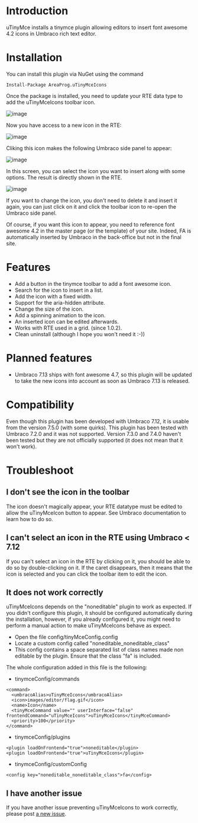 # Introduction

uTinyMce installs a tinymce plugin allowing editors to insert font awesome 4.2 icons in Umbraco rich text editor.

# Installation

You can install this plugin via NuGet using the command

```
Install-Package AreaProg.uTinyMceIcons
```

Once the package is installed, you need to update your RTE data type to add the uTinyMceIcons toolbar icon.

![image](https://i.imgur.com/3D1Jawz.png)

Now you have access to a new icon in the RTE:

![image](https://i.imgur.com/WHwIaJ1.png)

Cliking this icon makes the following Umbraco side panel to appear:

![image](https://i.imgur.com/wk81e3R.png)

In this screen, you can select the icon you want to insert along with some options. 
The result is directly shown in the RTE.

![image](https://i.imgur.com/OSinCw7.png)

If you want to change the icon, you don't need to delete it and insert it again, you can just click on it and click the toolbar icon to re-open the Umbraco side panel.

Of course, if you want this icon to appear, you need to reference font awesome 4.2 in the master page (or the template) of your site. Indeed, FA is automatically inserted by Umbraco in the back-office but not in the final site.

# Features

* Add a button in the tinymce toolbar to add a font awesome icon.
* Search for the icon to insert in a list.
* Add the icon with a fixed width.
* Support for the aria-hidden attribute.
* Change the size of the icon.
* Add a spinning animation to the icon.
* An inserted icon can be edited afterwards.
* Works with RTE used in a grid. (since 1.0.2).
* Clean uninstall (although I hope you won't need it :-))

# Planned features

* Umbraco 7.13 ships with font awesome 4.7, so this plugin will be updated to take the new icons into account as soon as Umbraco 7.13 is released.

# Compatibility

Even though this plugin has been developed with Umbraco 7.12, it is usable from the version 7.5.0 (with some quirks). 
This plugin has been tested with Umbraco 7.2.0 and it was not supported.
Version 7.3.0 and 7.4.0 haven't been tested but they are not officially supported (it does not mean that it won't work).

# Troubleshoot

## I don't see the icon in the toolbar

The icon doesn't magically appear, your RTE datatype must be edited to allow the uTinyMceIcon button to appear. See Umbraco documentation to learn how to do so.

## I can't select an icon in the RTE using Umbraco < 7.12

If you can't select an icon in the RTE by clicking on it, you should be able to do so by double-clicking on it. If the caret disappears, then it means that the icon is selected and you can click the toolbar item to edit the icon.

## It does not work correctly

uTinyMceIcons depends on the "noneditable" plugin to work as expected. If you didn't configure this plugin, it should be configured automatically during the installation, however, if you already configured it, you might need to perform a manual action to make uTinyMceIcons behave as expect.

* Open the file config/tinyMceConfig.config
* Locate a custom config called "noneditable_noneditable_class"
* This config contains a space separated list of class names made non editable by the plugin. Ensure that the class "fa" is included.

The whole configuration added in this file is the following:

* tinymceConfig/commands

```
<command>
  <umbracoAlias>uTinyMceIcons</umbracoAlias>
  <icon>images/editor/flag.gif</icon>
  <name>Icon</name>
  <tinyMceCommand value="" userInterface="false" frontendCommand="uTinyMceIcons">uTinyMceIcons</tinyMceCommand>
  <priority>100</priority>
</command>
```

* tinymceConfig/plugins

```
<plugin loadOnFrontend="true">noneditable</plugin>
<plugin loadOnFrontend="true">uTinyMceIcons</plugin>
```

* tinymceConfig/customConfig

```
<config key="noneditable_noneditable_class">fa</config>
```

## I have another issue

If you have another issue preventing uTinyMceIcons to work correctly, please post [a new issue](https://github.com/ssougnez/uTinyMceIcons/issues).
